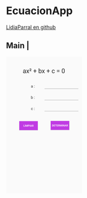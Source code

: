 # EcuacionApp

[LidiaParral en github](https://github.com/LidiaParral)


Main |
-----
![](img/Imagen.png)


